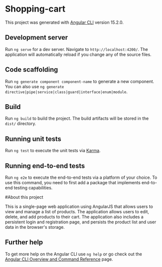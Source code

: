 # Shopping-cart 

This project was generated with [Angular CLI](https://github.com/angular/angular-cli) version 15.2.0.

## Development server

Run `ng serve` for a dev server. Navigate to `http://localhost:4200/`. The application will automatically reload if you change any of the source files.

## Code scaffolding

Run `ng generate component component-name` to generate a new component. You can also use `ng generate directive|pipe|service|class|guard|interface|enum|module`.

## Build

Run `ng build` to build the project. The build artifacts will be stored in the `dist/` directory.

## Running unit tests

Run `ng test` to execute the unit tests via [Karma](https://karma-runner.github.io).

## Running end-to-end tests

Run `ng e2e` to execute the end-to-end tests via a platform of your choice. To use this command, you need to first add a package that implements end-to-end testing capabilities.

#About this project

This is a single-page web application using AngularJS  that allows
users to view and manage a list of products. The application allows users to edit, delete,
and add products to their cart. The application  also includes a persistent login and
registration page, and persists the product list and user data in the browser's storage.

## Further help

To get more help on the Angular CLI use `ng help` or go check out the [Angular CLI Overview and Command Reference](https://angular.io/cli) page.

